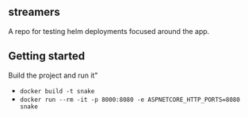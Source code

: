 ## streamers

A repo for testing helm deployments focused around the app.

## Getting started

Build the project and run it"

* `docker build -t snake`
* `docker run --rm -it -p 8000:8080 -e ASPNETCORE_HTTP_PORTS=8080 snake`
